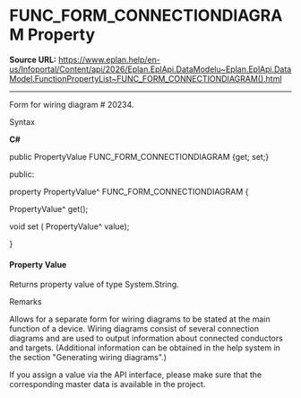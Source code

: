 # FUNC_FORM_CONNECTIONDIAGRAM Property

**Source URL:** https://www.eplan.help/en-us/Infoportal/Content/api/2026/Eplan.EplApi.DataModelu~Eplan.EplApi.DataModel.FunctionPropertyList~FUNC_FORM_CONNECTIONDIAGRAM().html

---

Form for wiring diagram # 20234.

Syntax

**C#**



public PropertyValue FUNC_FORM_CONNECTIONDIAGRAM {get; set;}

public:

property PropertyValue^ FUNC_FORM_CONNECTIONDIAGRAM {

   PropertyValue^ get();

   void set (    PropertyValue^ value);

}


#### Property Value

Returns property value of type System.String.

Remarks

Allows for a separate form for wiring diagrams to be stated at the main function of a device. Wiring diagrams consist of several connection diagrams and are used to output information about connected conductors and targets. (Additional information can be obtained in the help system in the section "Generating wiring diagrams".)

If you assign a value via the API interface, please make sure that the corresponding master data is available in the project.
